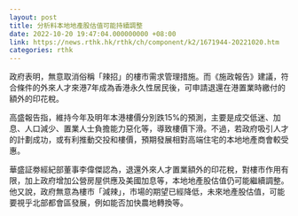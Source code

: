 ```yaml
---
layout: post
title: 分析料本地地產股估值可能持續調整
date: 2022-10-20 19:47:04.000000000 +08:00
link: https://news.rthk.hk/rthk/ch/component/k2/1671944-20221020.htm
categories: rthk
---
```


政府表明，無意取消俗稱「辣招」的樓市需求管理措施。而《施政報告》建議，符合條件的外來人才來港7年成為香港永久性居民後，可申請退還在港置業時繳付的額外的印花稅。

高盛報告指，維持今年及明年本港樓價分別跌15%的預測，主要是成交低迷、加息、人口減少、置業人士負擔能力惡化等，導致樓價下滑。不過，若政府吸引人才的計劃成功，或有利推動交投和樓價，預期發展相對高端住宅的本地地產商會較受惠。

華盛証劵經紀部董事李偉傑認為，退還外來人才置業額外的印花稅，對樓市作用有限，加上政府增加公營房屋供應及美國加息等，本地地產股估值仍可能繼續調整。他又說，政府無意為樓市「減辣」，市場的期望已經降低，未來地產股估值，可能要視乎北部都會區發展，例如能否加快農地轉換等。
